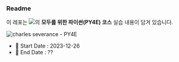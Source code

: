 ### Readme

이 레포는 [![](https://img.shields.io/badge/-Naver_Boostcourse-03C75A?style=flat-square&logo=naver&logoColor=white&link=https://www.boostcourse.org/cs122)](https://www.boostcourse.org/cs122)의 **모두를 위한 파이썬(PY4E) 코스** 실습 내용이 담겨 있습니다.

![charles severance - PY4E](./images/1.png)

- 🍎 Start Date : 2023-12-26  
- 🙌 End Date : ??